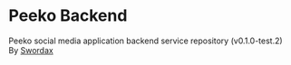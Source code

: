 # Peeko Backend

Peeko social media application backend service repository (v0.1.0-test.2)<br>
By [Swordax](https://linktr.ee/swordax)<br>
